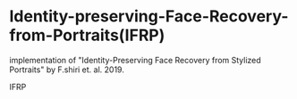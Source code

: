 # Identity-preserving-Face-Recovery-from-Portraits(IFRP)
implementation of "Identity-Preserving Face Recovery from Stylized Portraits" by F.shiri et. al. 2019.

IFRP
